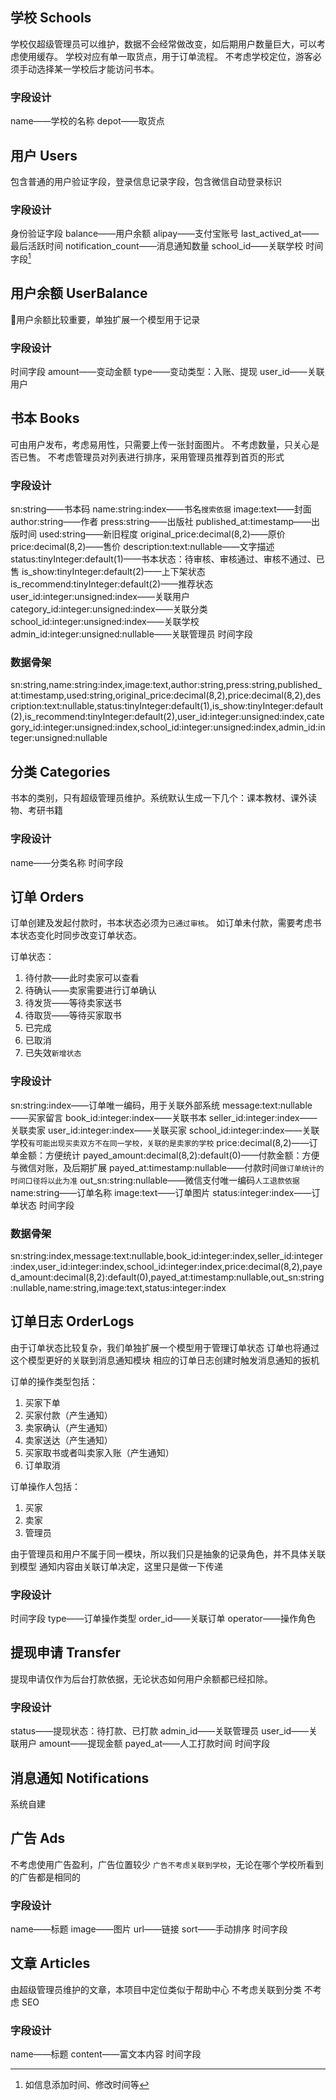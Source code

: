## 学校 Schools

学校仅超级管理员可以维护，数据不会经常做改变，如后期用户数量巨大，可以考虑使用缓存。
学校对应有单一取货点，用于订单流程。
不考虑学校定位，游客必须手动选择某一学校后才能访问书本。

### 字段设计
name——学校的名称
depot——取货点

## 用户 Users

包含普通的用户验证字段，登录信息记录字段，包含微信自动登录标识

### 字段设计

身份验证字段
balance——用户余额
alipay——支付宝账号
last_actived_at——最后活跃时间
notification_count——消息通知数量
school_id——关联学校
时间字段[^1]

## 用户余额 UserBalance

用户余额比较重要，单独扩展一个模型用于记录

### 字段设计

时间字段
amount——变动金额
type——变动类型：入账、提现
user_id——关联用户

## 书本 Books

可由用户发布，考虑易用性，只需要上传一张封面图片。
不考虑数量，只关心是否已售。
不考虑管理员对列表进行排序，采用管理员推荐到首页的形式

### 字段设计

sn:string——书本码
name:string:index——书名`搜索依据`
image:text——封面
author:string——作者
press:string——出版社
published_at:timestamp——出版时间
used:string——新旧程度
original_price:decimal(8,2)——原价
price:decimal(8,2)——售价
description:text:nullable——文字描述
status:tinyInteger:default(1)——书本状态：待审核、审核通过、审核不通过、已售
is_show:tinyInteger:default(2)——上下架状态
is_recommend:tinyInteger:default(2)——推荐状态
user_id:integer:unsigned:index——关联用户
category_id:integer:unsigned:index——关联分类
school_id:integer:unsigned:index——关联学校
admin_id:integer:unsigned:nullable——关联管理员
时间字段

### 数据骨架

sn:string,name:string:index,image:text,author:string,press:string,published_at:timestamp,used:string,original_price:decimal(8,2),price:decimal(8,2),description:text:nullable,status:tinyInteger:default(1),is_show:tinyInteger:default(2),is_recommend:tinyInteger:default(2),user_id:integer:unsigned:index,category_id:integer:unsigned:index,school_id:integer:unsigned:index,admin_id:integer:unsigned:nullable
## 分类 Categories

书本的类别，只有超级管理员维护。系统默认生成一下几个：课本教材、课外读物、考研书籍

### 字段设计

name——分类名称
时间字段

## 订单 Orders

订单创建及发起付款时，书本状态必须为`已通过审核`。
如订单未付款，需要考虑书本状态变化时同步改变订单状态。

订单状态：
1. 待付款——此时卖家可以查看
2. 待确认——卖家需要进行订单确认
3. 待发货——等待卖家送书
4. 待取货——等待买家取书
5. 已完成
6. 已取消
7. 已失效`新增状态`

### 字段设计

sn:string:index——订单唯一编码，用于关联外部系统
message:text:nullable——买家留言
book_id:integer:index——关联书本
seller_id:integer:index——关联卖家
user_id:integer:index——关联买家
school_id:integer:index——关联学校`有可能出现买卖双方不在同一学校，关联的是卖家的学校`
price:decimal(8,2)——订单金额：方便统计
payed_amount:decimal(8,2):default(0)——付款金额：方便与微信对账，及后期扩展
payed_at:timestamp:nullable——付款时间`做订单统计的时间口径将以此为准`
out_sn:string:nullable——微信支付唯一编码`人工退款依据`
name:string——订单名称
image:text——订单图片
status:integer:index——订单状态
时间字段

### 数据骨架
sn:string:index,message:text:nullable,book_id:integer:index,seller_id:integer:index,user_id:integer:index,school_id:integer:index,price:decimal(8,2),payed_amount:decimal(8,2):default(0),payed_at:timestamp:nullable,out_sn:string:nullable,name:string,image:text,status:integer:index



## 订单日志 OrderLogs

由于订单状态比较复杂，我们单独扩展一个模型用于管理订单状态
订单也将通过这个模型更好的关联到消息通知模块
相应的订单日志创建时触发消息通知的扳机

订单的操作类型包括：
1. 买家下单
2. 买家付款（产生通知）
3. 卖家确认（产生通知）
4. 卖家送达（产生通知）
5. 买家取书或者叫卖家入账（产生通知）
6. 订单取消

订单操作人包括：
1. 买家
2. 卖家
3. 管理员

由于管理员和用户不属于同一模块，所以我们只是抽象的记录角色，并不具体关联到模型
通知内容由关联订单决定，这里只是做一下传递

### 字段设计

时间字段
type——订单操作类型
order_id——关联订单
operator——操作角色



## 提现申请 Transfer

提现申请仅作为后台打款依据，无论状态如何用户余额都已经扣除。

### 字段设计

status——提现状态：待打款、已打款
admin_id——关联管理员
user_id——关联用户
amount——提现金额
payed_at——人工打款时间
时间字段

## 消息通知 Notifications

系统自建

##  广告 Ads

不考虑使用广告盈利，广告位置较少
`广告不考虑关联到学校`，无论在哪个学校所看到的广告都是相同的

### 字段设计

name——标题
image——图片
url——链接
sort——手动排序
时间字段

## 文章 Articles

由超级管理员维护的文章，本项目中定位类似于帮助中心
不考虑关联到分类
不考虑 SEO

### 字段设计
name——标题
content——富文本内容
时间字段











[^1]:如信息添加时间、修改时间等
